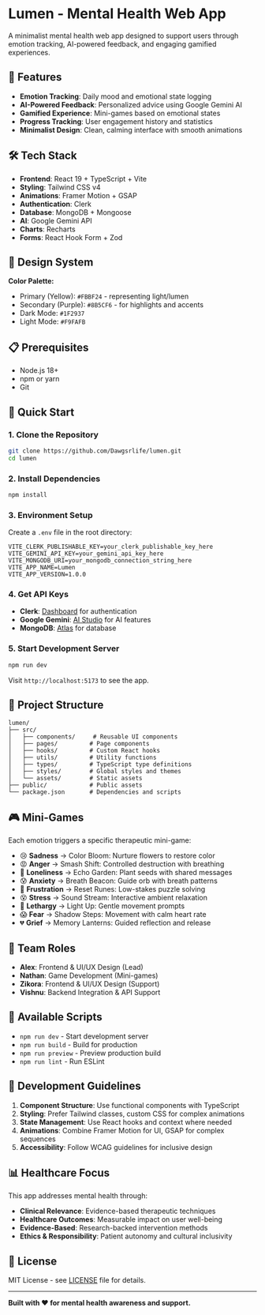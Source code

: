 # Lumen - Mental Health Web App

A minimalist mental health web app designed to support users through emotion tracking, AI-powered feedback, and engaging gamified experiences.

## 🚀 Features

- **Emotion Tracking**: Daily mood and emotional state logging
- **AI-Powered Feedback**: Personalized advice using Google Gemini AI
- **Gamified Experience**: Mini-games based on emotional states
- **Progress Tracking**: User engagement history and statistics
- **Minimalist Design**: Clean, calming interface with smooth animations

## 🛠️ Tech Stack

- **Frontend**: React 19 + TypeScript + Vite
- **Styling**: Tailwind CSS v4
- **Animations**: Framer Motion + GSAP
- **Authentication**: Clerk
- **Database**: MongoDB + Mongoose
- **AI**: Google Gemini API
- **Charts**: Recharts
- **Forms**: React Hook Form + Zod

## 🎨 Design System

**Color Palette:**
- Primary (Yellow): `#FBBF24` - representing light/lumen
- Secondary (Purple): `#8B5CF6` - for highlights and accents
- Dark Mode: `#1F2937`
- Light Mode: `#F9FAFB`

## 📋 Prerequisites

- Node.js 18+ 
- npm or yarn
- Git

## 🚀 Quick Start

### 1. Clone the Repository
```bash
git clone https://github.com/Dawgsrlife/lumen.git
cd lumen
```

### 2. Install Dependencies
```bash
npm install
```

### 3. Environment Setup
Create a `.env` file in the root directory:
```env
VITE_CLERK_PUBLISHABLE_KEY=your_clerk_publishable_key_here
VITE_GEMINI_API_KEY=your_gemini_api_key_here
VITE_MONGODB_URI=your_mongodb_connection_string_here
VITE_APP_NAME=Lumen
VITE_APP_VERSION=1.0.0
```

### 4. Get API Keys
- **Clerk**: [Dashboard](https://dashboard.clerk.com/) for authentication
- **Google Gemini**: [AI Studio](https://aistudio.google.com/) for AI features
- **MongoDB**: [Atlas](https://cloud.mongodb.com/) for database

### 5. Start Development Server
```bash
npm run dev
```

Visit `http://localhost:5173` to see the app.

## 📁 Project Structure

```
lumen/
├── src/
│   ├── components/     # Reusable UI components
│   ├── pages/         # Page components
│   ├── hooks/         # Custom React hooks
│   ├── utils/         # Utility functions
│   ├── types/         # TypeScript type definitions
│   ├── styles/        # Global styles and themes
│   └── assets/        # Static assets
├── public/            # Public assets
└── package.json       # Dependencies and scripts
```

## 🎮 Mini-Games

Each emotion triggers a specific therapeutic mini-game:

- 😢 **Sadness** → Color Bloom: Nurture flowers to restore color
- 😡 **Anger** → Smash Shift: Controlled destruction with breathing
- 🧍 **Loneliness** → Echo Garden: Plant seeds with shared messages
- 😰 **Anxiety** → Breath Beacon: Guide orb with breath patterns
- 😤 **Frustration** → Reset Runes: Low-stakes puzzle solving
- 😵 **Stress** → Sound Stream: Interactive ambient relaxation
- 🛌 **Lethargy** → Light Up: Gentle movement prompts
- 😱 **Fear** → Shadow Steps: Movement with calm heart rate
- 💔 **Grief** → Memory Lanterns: Guided reflection and release

## 🤝 Team Roles

- **Alex**: Frontend & UI/UX Design (Lead)
- **Nathan**: Game Development (Mini-games)
- **Zikora**: Frontend & UI/UX Design (Support)
- **Vishnu**: Backend Integration & API Support

## 📝 Available Scripts

- `npm run dev` - Start development server
- `npm run build` - Build for production
- `npm run preview` - Preview production build
- `npm run lint` - Run ESLint

## 🔧 Development Guidelines

1. **Component Structure**: Use functional components with TypeScript
2. **Styling**: Prefer Tailwind classes, custom CSS for complex animations
3. **State Management**: Use React hooks and context where needed
4. **Animations**: Combine Framer Motion for UI, GSAP for complex sequences
5. **Accessibility**: Follow WCAG guidelines for inclusive design

## 📊 Healthcare Focus

This app addresses mental health through:
- **Clinical Relevance**: Evidence-based therapeutic techniques
- **Healthcare Outcomes**: Measurable impact on user well-being
- **Evidence-Based**: Research-backed intervention methods
- **Ethics & Responsibility**: Patient autonomy and cultural inclusivity

## 📄 License

MIT License - see [LICENSE](LICENSE) file for details.

---

**Built with ❤️ for mental health awareness and support.**
